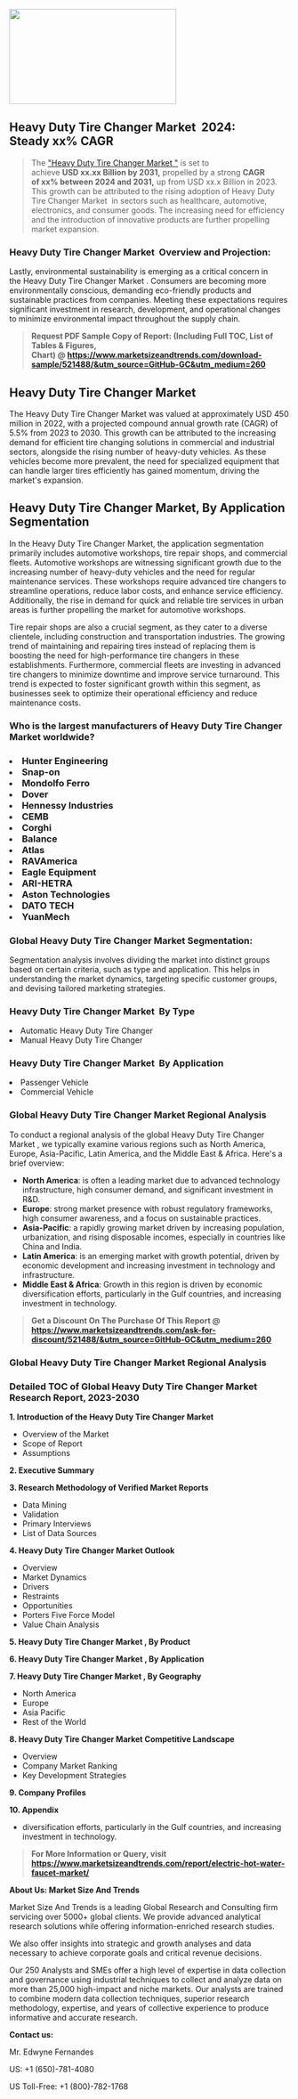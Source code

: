 <p><img class="alignnone size-medium wp-image-20088" src="https://ffe5etoiles.com/wp-content/uploads/2024/12/MST1-300x171.png" alt="" width="300" height="171" /></p><h2 id="ember46" class="ember-view reader-text-block__heading-2">Heavy Duty Tire Changer Market &nbsp;2024: Steady&nbsp;xx% CAGR</h2><blockquote id="ember47" class="ember-view reader-text-block__blockquote">The&nbsp;<a class="app-aware-link " href="https://www.marketsizeandtrends.com/download-sample/521488/&utm_source=GitHub-GC&utm_medium=260" target="_blank" data-test-app-aware-link="">"Heavy Duty Tire Changer Market "</a>&nbsp;is set to achieve&nbsp;<strong>USD&nbsp;xx.xx&nbsp;Billion by 2031,</strong>&nbsp;propelled by a strong&nbsp;<strong>CAGR of&nbsp;xx% between 2024 and 2031,</strong>&nbsp;up from USD xx.x Billion in 2023. This growth can be attributed to the rising adoption of&nbsp;Heavy Duty Tire Changer Market &nbsp;in sectors such as healthcare, automotive, electronics, and consumer goods. The increasing need for efficiency and the introduction of innovative products are further propelling market expansion.</blockquote><h3 id="ember48" class="ember-view reader-text-block__heading-3">Heavy Duty Tire Changer Market &nbsp;Overview and Projection:</h3><p id="ember49" class="ember-view reader-text-block__paragraph">Lastly, environmental sustainability is emerging as a critical concern in the&nbsp;Heavy Duty Tire Changer Market . Consumers are becoming more environmentally conscious, demanding eco-friendly products and sustainable practices from companies. Meeting these expectations requires significant investment in research, development, and operational changes to minimize environmental impact throughout the supply chain.</p><blockquote id="ember50" class="ember-view reader-text-block__blockquote"><strong>Request PDF Sample Copy of Report: (Including Full TOC, List of Tables &amp; Figures, Chart)&nbsp;@&nbsp;<strong><a href="https://www.marketsizeandtrends.com/download-sample/521488/&utm_source=GitHub-GC&utm_medium=260" target="_blank">https://www.marketsizeandtrends.com/download-sample/521488/&utm_source=GitHub-GC&utm_medium=260</a></strong></strong></blockquote><h3 class=""> <h2>Heavy Duty Tire Changer Market</h2><p>The Heavy Duty Tire Changer Market was valued at approximately USD 450 million in 2022, with a projected compound annual growth rate (CAGR) of 5.5% from 2023 to 2030. This growth can be attributed to the increasing demand for efficient tire changing solutions in commercial and industrial sectors, alongside the rising number of heavy-duty vehicles. As these vehicles become more prevalent, the need for specialized equipment that can handle larger tires efficiently has gained momentum, driving the market's expansion.</p><h2>Heavy Duty Tire Changer Market, By Application Segmentation</h2><p>In the Heavy Duty Tire Changer Market, the application segmentation primarily includes automotive workshops, tire repair shops, and commercial fleets. Automotive workshops are witnessing significant growth due to the increasing number of heavy-duty vehicles and the need for regular maintenance services. These workshops require advanced tire changers to streamline operations, reduce labor costs, and enhance service efficiency. Additionally, the rise in demand for quick and reliable tire services in urban areas is further propelling the market for automotive workshops.</p><p>Tire repair shops are also a crucial segment, as they cater to a diverse clientele, including construction and transportation industries. The growing trend of maintaining and repairing tires instead of replacing them is boosting the need for high-performance tire changers in these establishments. Furthermore, commercial fleets are investing in advanced tire changers to minimize downtime and improve service turnaround. This trend is expected to foster significant growth within this segment, as businesses seek to optimize their operational efficiency and reduce maintenance costs.</p></h3><h3 id="" class="">Who is the largest manufacturers of&nbsp;Heavy Duty Tire Changer Market worldwide?</h3><h3 class=""></Li><Li>Hunter Engineering</Li><Li> Snap-on</Li><Li> Mondolfo Ferro</Li><Li> Dover</Li><Li> Hennessy Industries</Li><Li> CEMB</Li><Li> Corghi</Li><Li> Balance</Li><Li> Atlas</Li><Li> RAVAmerica</Li><Li> Eagle Equipment</Li><Li> ARI-HETRA</Li><Li> Aston Technologies</Li><Li> DATO TECH</Li><Li> YuanMech</h3><h3 id="ember53" class="ember-view reader-text-block__heading-3">Global&nbsp;Heavy Duty Tire Changer Market Segmentation:</h3><p id="ember54" class="ember-view reader-text-block__paragraph">Segmentation analysis involves dividing the market into distinct groups based on certain criteria, such as type and application. This helps in understanding the market dynamics, targeting specific customer groups, and devising tailored marketing strategies.</p><h3 id="" class="">Heavy Duty Tire Changer Market &nbsp;By Type</h3><p></Li><Li>Automatic Heavy Duty Tire Changer</Li><Li> Manual Heavy Duty Tire Changer</p><h3 id="" class="">Heavy Duty Tire Changer Market &nbsp;By Application</h3><p class=""></Li><Li>Passenger Vehicle</Li><Li> Commercial Vehicle</p><h3 id="ember62" class="ember-view reader-text-block__heading-3">Global Heavy Duty Tire Changer Market Regional Analysis</h3><p id="ember63" class="ember-view reader-text-block__paragraph">To conduct a regional analysis of the global Heavy Duty Tire Changer Market , we typically examine various regions such as North America, Europe, Asia-Pacific, Latin America, and the Middle East &amp; Africa. Here's a brief overview:</p><ul><li><strong>North America</strong>: is often a leading market due to advanced technology infrastructure, high consumer demand, and significant investment in R&amp;D.</li><li><strong>Europe</strong>: strong market presence with robust regulatory frameworks, high consumer awareness, and a focus on sustainable practices.</li><li><strong>Asia-Pacific</strong>: a rapidly growing market driven by increasing population, urbanization, and rising disposable incomes, especially in countries like China and India.</li><li><strong>Latin America</strong>: is an emerging market with growth potential, driven by economic development and increasing investment in technology and infrastructure.</li><li><strong>Middle East &amp; Africa</strong>: Growth in this region is driven by economic diversification efforts, particularly in the Gulf countries, and increasing investment in technology.</li></ul><blockquote id="ember61" class="ember-view reader-text-block__blockquote"><strong>Get a Discount On The Purchase Of This Report @ <strong><a href="https://html-cleaner.com/" target="">https://www.marketsizeandtrends.com/ask-for-discount/521488/&utm_source=GitHub-GC&utm_medium=260</a></strong></strong></blockquote><h3 id="ember62" class="ember-view reader-text-block__heading-3">Global Heavy Duty Tire Changer Market Regional Analysis</h3><h3 id="" class="">Detailed TOC of Global Heavy Duty Tire Changer Market Research Report, 2023-2030</h3><p id="" class=""><strong>1. Introduction of the Heavy Duty Tire Changer Market </strong></p><ul><li>Overview of the Market</li><li>Scope of Report</li><li>Assumptions</li></ul><p id="" class=""><strong>2. Executive Summary</strong></p><p id="" class=""><strong>3. Research Methodology of Verified Market Reports</strong></p><ul><li>Data Mining</li><li>Validation</li><li>Primary Interviews</li><li>List of Data Sources</li></ul><p id="" class=""><strong>4. Heavy Duty Tire Changer Market Outlook</strong></p><ul><li>Overview</li><li>Market Dynamics</li><li>Drivers</li><li>Restraints</li><li>Opportunities</li><li>Porters Five Force Model</li><li>Value Chain Analysis</li></ul><p id="" class=""><strong>5. Heavy Duty Tire Changer Market , By Product</strong></p><p id="" class=""><strong>6. Heavy Duty Tire Changer Market , By Application</strong></p><p id="" class=""><strong>7. Heavy Duty Tire Changer Market , By Geography</strong></p><ul><li>North America</li><li>Europe</li><li>Asia Pacific</li><li>Rest of the World</li></ul><p id="" class=""><strong>8. Heavy Duty Tire Changer Market Competitive Landscape</strong></p><ul><li>Overview</li><li>Company Market Ranking</li><li>Key Development Strategies</li></ul><p id="" class=""><strong>9. Company Profiles</strong></p><p id="" class=""><strong>10. Appendix</strong></p><ul><li>diversification efforts, particularly in the Gulf countries, and increasing investment in technology.</li></ul><blockquote id="ember65" class="ember-view reader-text-block__blockquote"><strong>For More Information or Query, visit <strong><strong><a href="https://html-cleaner.com/" target="">https://www.marketsizeandtrends.com/report/electric-hot-water-faucet-market/</a></strong></strong></strong></blockquote><p id="" class=""><strong>About Us: Market Size And Trends</strong></p><p id="" class="">Market Size And Trends is a leading Global Research and Consulting firm servicing over 5000+ global clients. We provide advanced analytical research solutions while offering information-enriched research studies.</p><p id="" class="">We also offer insights into strategic and growth analyses and data necessary to achieve corporate goals and critical revenue decisions.</p><p id="" class="">Our 250 Analysts and SMEs offer a high level of expertise in data collection and governance using industrial techniques to collect and analyze data on more than 25,000 high-impact and niche markets. Our analysts are trained to combine modern data collection techniques, superior research methodology, expertise, and years of collective experience to produce informative and accurate research.</p><p id="" class=""><strong>Contact us:</strong></p><p id="" class="">Mr. Edwyne Fernandes</p><p id="" class="">US: +1 (650)-781-4080</p><p id="" class="">US Toll-Free: +1 (800)-782-1768</p>
